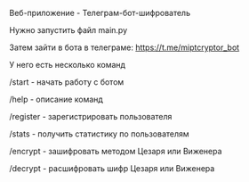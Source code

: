 Веб-приложение - Телеграм-бот-шифрователь


Нужно запустить файл main.py

Затем зайти в бота в телеграме: https://t.me/miptcryptor_bot

У него есть несколько команд

/start - начать работу с ботом

/help - описание команд

/register - зарегистрировать пользователя

/stats - получить статистику по пользователям

/encrypt - зашифровать методом Цезаря или Виженера

/decrypt - расшифровать шифр Цезаря или Виженера